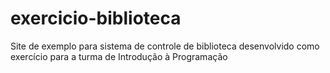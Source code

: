 # exercicio-biblioteca
Site de exemplo para sistema de controle de biblioteca desenvolvido como exercício para a turma de Introdução à Programação
